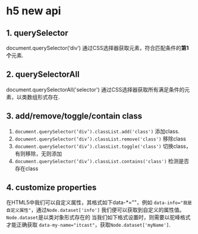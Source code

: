 # h5 new api

## 1. querySelector

document.querySelector(‘div’) 通过CSS选择器获取元素，符合匹配条件的**第1个**元素.

## 2. querySelectorAll

document.querySelectorAll('selector') 通过CSS选择器获取所有满足条件的元素，以类数组形式存在.

## 3. add/remove/toggle/contain class

1. `document.querySelector(‘div’).classList.add('class')` 添加class.
2. `document.querySelector(‘div’).classList.remove('class')` 移除class
3. `document.querySelector(‘div’).classList.toggle('class')` 切换class，有则移除，无则添加
4. `document.querySelector(‘div’).classList.contains('class')` 检测是否存在class

## 4. customize properties

在HTML5中我们可以自定义属性，其格式如下data-*=""，例如
`data-info="我是自定义属性"`，通过`Node.dataset['info']` 我们便可以获取到自定义的属性值。
`Node.dataset`是以类对象形式存在的
当我们如下格式设置时，则需要以驼峰格式才能正确获取
`data-my-name="itcast"`，获取`Node.dataset['myName']`.
